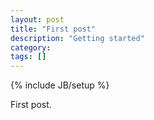 ```yaml
---
layout: post
title: "First post"
description: "Getting started"
category: 
tags: []
---
```

{% include JB/setup %}

First post.

